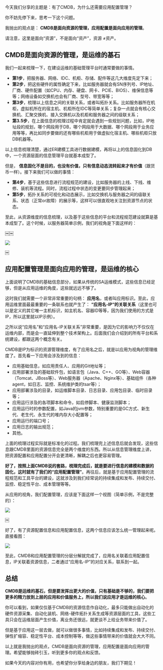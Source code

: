 今天我们分享的主题是：有了CMDB，为什么还需要应用配置管理？

你不妨先停下来，思考一下这个问题。

我抛出的观点是： **CMDB是面向资源的管理，应用配置是面向应用的管理**。

请注意，这里是面向“资源”，不是面向“资产”，资源 ≠资产。

## CMDB是面向资源的管理，是运维的基石

我们一起来梳理一下，在建设运维的基础管理平台时通常要做的事情。

- **第1步**，把服务器、网络、IDC、机柜、存储、配件等这几大维度先定下来；
- **第2步**，把这些硬件的属性确定下来，比如服务器就会有SN序列号、IP地址、厂商、硬件配置（如CPU、内存、硬盘、网卡、PCIE、BIOS）、维保信息等等；网络设备如交换机也会有厂商、型号、带宽等等；
- **第3步**，梳理以上信息之间的关联关系，或者叫拓扑关系。比如服务器所在机柜，虚拟机所在的宿主机、机柜所在IDC等简单关系；复杂一点就会有核心交换机、汇聚交换机、接入交换机以及机柜和服务器之间的级联关系；
- **第3.5步**，在上面信息的梳理过程中肯定就会遇到一些规划问题，比如，IP地址段的规划，哪个网段用于DB，哪个网段用于大数据、哪个网段用于业务应用等等，再比如同步要做的还有哪些机柜用于做虚拟化宿主机、哪些机柜只放DB机器等。

以上信息梳理清楚，通过ER建模工具进行数据建模，再将以上的信息固化到DB中，一个资源层面的信息管理平台就基本成型了。

但是， **信息固化不是目的，也没有价值，只有信息动态流转起来才有价值**（跟货币一样）。接下来我们可以做的事情：

- **第4步**，基于这些信息进行流程规范的建设，比如服务器的上线、下线、维修、装机等流程。同时，流程过程中状态的变更要同步管理起来；
- **第5步**，拓扑关系的可视化和动态展示，比如交换机与服务器之间的级联关系、状态（正常or故障）的展示等，这样可以很直观地关注到资源节点的状态。

至此，从资源维度的信息梳理，以及基于这些信息的平台和流程规范建设就算是基本成型了。这个时候，以服务器简单示例，我们的视角是下面这样的：

￼￼

![](https://static001.geekbang.org/resource/image/25/e8/25f7203e9ce69c524bac80ea43f523e8.jpeg?wh=472*414)

￼

## 应用配置管理是面向应用的管理，是运维的核心

上面说明了CMDB的基础信息部分，如果从传统的SA运维模式，这些信息已经足够，但是从应用运维的角度，这些就远远不够了。

这时我们就需要一个非常非常重要的句柄： **应用名**，或者叫应用标识。至此，应用运维里面最最重要的一条联系也就产生了： **“应用名-IP“的关联关系**（这里也可以是定义的其它唯一主机标识，如主机名、容器ID等等，因为我们使用的方式是IP，所以这里就以IP示例）。

之所以说“应用名”和“应用名-IP关联关系”非常重要，是因为它的影响力不仅仅在运维内部，而是会一直延伸到整个技术架构上。后面我们会介绍到的所有平台和系统建设，都跟这两个概念有关。

CMDB是IP为标识的资源管理维度，有了应用名之后，就是以应用为视角的管理维度了。首先看一下应用会涉及到的信息：

- 应用基础信息，如应用责任人、应用的Git地址等；
- 应用部署涉及的基础软件包，如语言包（Java、C++、GO等）、Web容器（Tomcat、JBoss等）、Web服务器（Apache、Nginx等）、基础组件（各种agent，如日志、监控、系统维护类的tsar等）；
- 应用部署涉及的目录，如运维脚本目录、日志目录、应用包目录、临时目录等；
- 应用运行涉及的各项脚本和命令，如启停脚本、健康监测脚本；
- 应用运行时的参数配置，如Java的jvm参数，特别重要的是GC方式、新生代、老生代、永生代的堆内存大小配置等；
- 应用运行的端口号；
- 应用日志的输出规范；
- 其他。

上面的梳理过程实际就是标准化的过程。我们梳理完上述信息后就会发现，这些信息跟CMDB里面的资源信息完全是两个维度的东西。所以从信息管理维度上讲，把资源配置和应用配置分开会更清晰，解耦之后也更容易管理。

**好了，按照上面CMDB说的套路，梳理完成后，就是要进行信息的建模和数据的固化，这时就有了我们的“应用配置管理”**。再往后，就是基于应用配置管理的流程规范和工具平台的建设，这就涉及到我们经常说的持续集成和发布、持续交付、监控、稳定性平台、成本管理等等。

从应用的视角，我们配置管理，应该是下面这样一个视图（简单示例，不是完整的）：

![](https://static001.geekbang.org/resource/image/6e/cd/6ee5e2dc98630d233a3dbd4201f36dcd.jpeg?wh=457*552)

￼

好了，有了资源配置信息和应用配置信息，这两个信息应该怎么统一管理起来呢。直接看图：

![](https://static001.geekbang.org/resource/image/c8/6b/c8243cfbd07d99478a1b6193cb20b56b.jpeg?wh=634*554)

至此，CMDB和应用配置管理的分层分解就完成了，应用名关联着应用配置信息，IP关联着资源信息，二者通过“应用名-IP”的对应关系，联系到一起。

## 总结

**CMDB是运维的基石，但是要发挥出更大的价值，只有基础是不够的，我们要把更多的精力放到上层的应用和价值服务上，所以我们说应用才是运维的核心**。

你可以看到，如果仅仅基于CMDB的资源信息作自动化，最多只能做出自动化的硬件资源采集、自动化装机、网络-硬件拓扑关系生成等资源层面的工具，这些工具只会在运维层面产生价值，离业务还很远，就更谈不上给业务带来价值了。

但是基于应用这一层去做，就可以做很多事情，比如持续集成和发布、持续交付、弹性扩缩容、稳定性平台、成本控制等等，做这些事情带来的价值就会大大不同。

以上就是我抛出的观点，CMDB是面向资源的管理，应用配置是面向应用的管理。希望能够抛砖引玉，听到更多你的观点和反馈。

如果今天的内容对你有用，也希望你分享给身边的朋友，我们下期见！